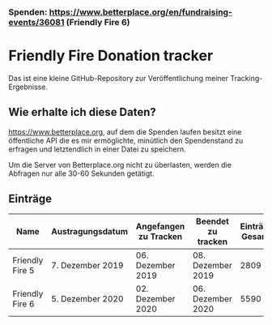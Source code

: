 ### Spenden: https://www.betterplace.org/en/fundraising-events/36081 (Friendly Fire 6)

# Friendly Fire Donation tracker
Das ist eine kleine GitHub-Repository zur Veröffentlichung meiner Tracking-Ergebnisse.

## Wie erhalte ich diese Daten?
https://www.betterplace.org, auf dem die Spenden laufen besitzt eine öffentliche API die es mir ermöglichte, minütlich den Spendenstand zu erfragen und letztendlich in einer Datei zu speichern.

Um die Server von Betterplace.org nicht zu überlasten, werden die Abfragen nur alle 30-60 Sekunden getätigt.

## Einträge
| Name | Austragungsdatum | Angefangen zu Tracken | Beendet zu tracken | Einträge Gesamt |
|---|---|---|---|---|
| Friendly Fire 5 | 7. Dezember 2019 | 06. Dezember 2019 | 08. Dezember 2019 | 2809 |
| Friendly Fire 6 | 5. Dezember 2020 | 02. Dezember 2020  | 06. Dezember 2020 | 5590 |
